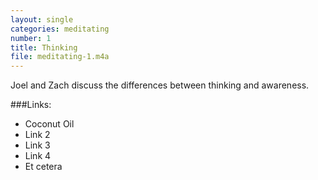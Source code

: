 ```yaml
---
layout: single
categories: meditating
number: 1
title: Thinking
file: meditating-1.m4a
---
```


Joel and Zach discuss the differences between thinking and awareness.

###Links:

* Coconut Oil
* Link 2
* Link 3
* Link 4
* Et cetera